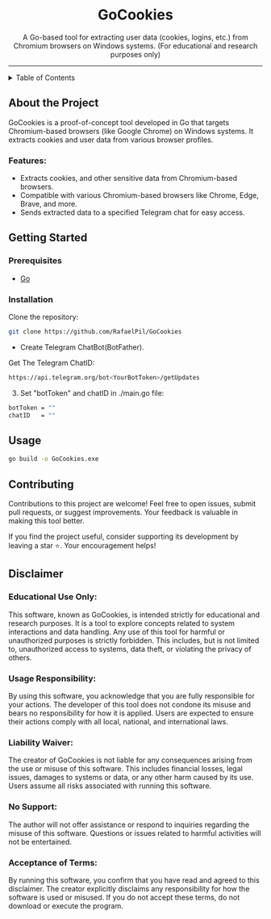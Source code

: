 <h1 align="center">GoCookies</h1>

<p align="center">A Go-based tool for extracting user data (cookies, logins, etc.) from Chromium browsers on Windows systems. (For educational and research purposes only)</p>

---

<details>
  <summary>Table of Contents</summary>
  <ol>
    <li><a href="#about-the-project">About The Project</a></li>
    <li><a href="#getting-started">Getting Started</a></li>
    <li><a href="#usage">Usage</a></li>
    <li><a href="#contributing">Contributing</a></li>
    <li><a href="https://github.com/RafaelPil/GoCookies/blob/main/LICENSE">License</a></li>
    <li><a href="#disclaimer">Disclaimer</a></li>
  </ol>
</details>

## About the Project

GoCookies is a proof-of-concept tool developed in Go that targets Chromium-based browsers (like Google Chrome) on Windows systems. It extracts cookies and user data from various browser profiles.

### Features:
- Extracts cookies, and other sensitive data from Chromium-based browsers.
- Compatible with various Chromium-based browsers like Chrome, Edge, Brave, and more.
- Sends extracted data to a specified Telegram chat for easy access.

## Getting Started

### Prerequisites

* [Go](https://go.dev/dl/)

### Installation

Clone the repository:

```bash
git clone https://github.com/RafaelPil/GoCookies
```

- Create Telegram ChatBot(BotFather).

Get The Telegram ChatID:
```bash
https://api.telegram.org/bot<YourBotToken>/getUpdates
```

3. Set "botToken" and chatID in ./main.go file:

```bash
botToken = ""
chatID   = ""
```

## Usage

```bash
go build -o GoCookies.exe
```

## Contributing
Contributions to this project are welcome! Feel free to open issues, submit pull requests, or suggest improvements. Your feedback is valuable in making this tool better.

If you find the project useful, consider supporting its development by leaving a star ⭐. Your encouragement helps!

<a href='https://cdn.buymeacoffee.com/uploads/project_updates/2023/12/08f1cf468ace518fc8cc9e352a2e613f.png' width=150></a>

## Disclaimer

### Educational Use Only:

This software, known as GoCookies, is intended strictly for educational and research purposes. It is a tool to explore concepts related to system interactions and data handling. Any use of this tool for harmful or unauthorized purposes is strictly forbidden. This includes, but is not limited to, unauthorized access to systems, data theft, or violating the privacy of others.

### Usage Responsibility:

By using this software, you acknowledge that you are fully responsible for your actions. The developer of this tool does not condone its misuse and bears no responsibility for how it is applied. Users are expected to ensure their actions comply with all local, national, and international laws.

### Liability Waiver:

The creator of GoCookies is not liable for any consequences arising from the use or misuse of this software. This includes financial losses, legal issues, damages to systems or data, or any other harm caused by its use. Users assume all risks associated with running this software.

### No Support:

The author will not offer assistance or respond to inquiries regarding the misuse of this software. Questions or issues related to harmful activities will not be entertained.

### Acceptance of Terms:

By running this software, you confirm that you have read and agreed to this disclaimer. The creator explicitly disclaims any responsibility for how the software is used or misused. If you do not accept these terms, do not download or execute the program.


